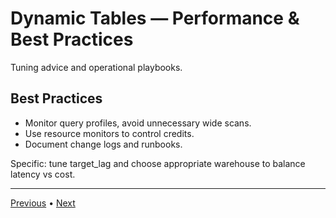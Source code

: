 # Dynamic Tables — Performance & Best Practices

Tuning advice and operational playbooks.

## Best Practices

- Monitor query profiles, avoid unnecessary wide scans.
- Use resource monitors to control credits.
- Document change logs and runbooks.

Specific: tune target_lag and choose appropriate warehouse to balance latency vs cost.


---

[Previous](./6-ci-cd-and-deployment.md) • [Next](./8-resources.md)
